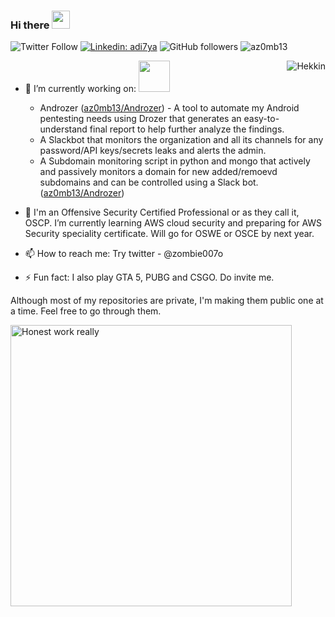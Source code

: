 ### Hi there <img src="https://github.com/TheDudeThatCode/TheDudeThatCode/blob/master/Assets/Hi.gif" width="29px">

![Twitter Follow](https://img.shields.io/twitter/follow/zombie007o?label=Follow)
[![Linkedin: adi7ya](https://img.shields.io/badge/-ad17ya-blue?style=flat-square&logo=Linkedin&logoColor=white&link=https://www.linkedin.com/in/ad17ya/)](https://www.linkedin.com/in/ad17ya/)
![GitHub followers](https://img.shields.io/github/followers/az0mb13?label=Follow&style=social)
<img src="https://komarev.com/ghpvc/?username=az0mb13" alt="az0mb13"/>

<img align="right" alt="Hekkin" src="https://media.giphy.com/media/iIqmM5tTjmpOB9mpbn/giphy.gif" />

- 🔭 I’m currently working on: <img src="https://media.giphy.com/media/LmNwrBhejkK9EFP504/giphy.gif" width="50" height="50" />
  * Androzer (<a href="https://github.com/az0mb13/Androzer">az0mb13/Androzer</a>) - A tool to automate my Android pentesting needs using Drozer that generates an easy-to-understand final report to help further analyze the findings.
  * A Slackbot that monitors the organization and all its channels for any password/API keys/secrets leaks and alerts the admin. 
  * A Subdomain monitoring script in python and mongo that actively and passively monitors a domain for new added/remoevd subdomains and can be controlled using a Slack bot. (<a href="https://github.com/az0mb13/Monitor-X">az0mb13/Androzer</a>)
  
  
- 🌱 I'm an Offensive Security Certified Professional or as they call it, OSCP. I’m currently learning AWS cloud security and preparing for AWS Security speciality certificate. Will go for OSWE or OSCE by next year.

- 📫 How to reach me: Try twitter - @zombie007o

- ⚡ Fun fact: I also play GTA 5, PUBG and CSGO. Do invite me.

Although most of my repositories are private, I'm making them public one at a time. Feel free to go through them.


<img align="left" width="450px" alt="Honest work really" src="https://camo.githubusercontent.com/3acf0a02c0f00d9dbf54f206cc52e14e1733573d/68747470733a2f2f7265732e636c6f7564696e6172792e636f6d2f726973686162686c616b686f7469612f696d6167652f75706c6f61642f76313539343433323632372f686f6e6573742d776f726b5f7472696b70762e6a7067" />
